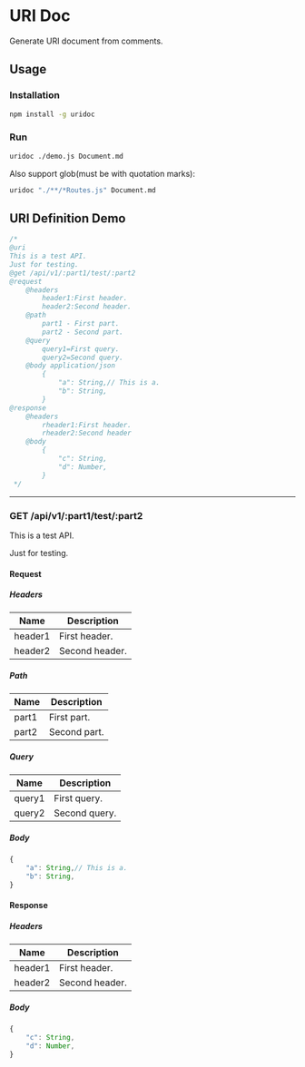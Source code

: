 # URI Doc

Generate URI document from comments.

## Usage

### Installation

```sh
npm install -g uridoc
```

### Run

```sh
uridoc ./demo.js Document.md
```

Also support glob(must be with quotation marks):

```sh
uridoc "./**/*Routes.js" Document.md
```

## URI Definition Demo

```javascript
/*
@uri
This is a test API.
Just for testing.
@get /api/v1/:part1/test/:part2
@request
    @headers
        header1:First header.
        header2:Second header.
    @path
        part1 - First part.
        part2 - Second part.
    @query
        query1=First query.
        query2=Second query.
    @body application/json
        {
            "a": String,// This is a.
            "b": String,
        }
@response
    @headers
        rheader1:First header.
        rheader2:Second header
    @body
        {
            "c": String,
            "d": Number,
        }
 */
```


---
### GET /api/v1/:part1/test/:part2

This is a test API.

Just for testing.



#### Request


##### Headers

Name | Description
---- | -----------
header1 | First header.
header2 | Second header.


##### Path

Name | Description
---- | -----------
part1 | First part.
part2 | Second part.


##### Query

Name | Description
---- | -----------
query1 | First query.
query2 | Second query.


##### Body

```javascript
{
    "a": String,// This is a.
    "b": String,
}
```
#### Response


##### Headers

Name | Description
---- | -----------
header1 | First header.
header2 | Second header.


##### Body

```javascript
{
    "c": String,
    "d": Number,
}
```
